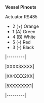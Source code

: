 **Vessel Pinouts**

Actuator RS485
* 2 (+) Orange
* 1 (A) Green
* 4 (B) White
* 5 (-) Red 
* 3 (-) Black

|---------|

|XXXX3XXXX|

|XX4XXX2XX|

|5XXXXXXX1|

|---------|